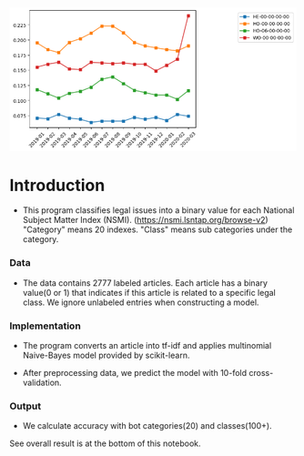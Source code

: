 ![Test Image 1](figs/monthly_1.png)

# Introduction
* This program classifies legal issues into a binary value for each National Subject Matter Index (NSMI). (https://nsmi.lsntap.org/browse-v2) 
"Category" means 20 indexes. 
"Class" means sub categories under the category.

### Data
* The data contains 2777 labeled articles. Each article has a binary value(0 or 1) that indicates if this article is related to a specific legal class. We ignore unlabeled entries when constructing a model.

### Implementation
* The program converts an article into tf-idf and applies multinomial Naive-Bayes model provided by scikit-learn. 

* After preprocessing data, we predict the model with 10-fold cross-validation.

### Output
* We calculate accuracy with bot categories(20) and classes(100+). 

See overall result is at the bottom of this notebook.

